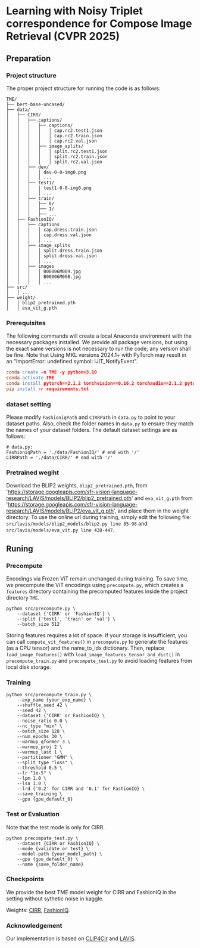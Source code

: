 # Learning with Noisy Triplet correspondence for Compose Image Retrieval (CVPR 2025)

## Preparation

### Project structure

The proper project structure for running the code is as follows:

~~~
TME/
├── bert-base-uncased/
├── data/
│   ├── CIRR/
│   │   ├── captions/
│   │   │   ├── captions/
│   │   │   │   │ cap.rc2.test1.json
│   │   │   │   │ cap.rc2.train.json
│   │   │   │   │ cap.rc2.val.json
│   │   │   ├── image_splits/
│   │   │   │   │ split.rc2.test1.json
│   │   │   │   │ split.rc2.train.json
│   │   │   │   │ split.rc2.val.json
│   │   ├── dev/
│   │   │   │ dev-0-0-img0.png
│   │   │   │ ...
│   │   ├── test1/
│   │   │   │ test1-0-0-img0.png
│   │   │   │ ...
│   │   ├── train/
│   │   │   ├── 0/
│   │   │   ├── 1/
│   │   │   ├── ...
│   ├── FashionIQ/
│   │   ├── captions
│   │   │   │ cap.dress.train.json
│   │   │   │ cap.dress.val.json
│   │   │   │ ...
│   │   ├── image_splits
│   │   │   │ split.dress.train.json
│   │   │   │ split.dress.val.json
│   │   │   │ ...
│   │   ├── images
│   │   │   │ B00006M009.jpg
│   │   │   │ B00006M00B.jpg
│   │   │   │ ...
├── src/
│   │ ...
├── weight/
│   │ blip2_pretrained.pth
│   │ eva_vit_g.pth
~~~

### Prerequisites

The following commands will create a local Anaconda environment with the necessary packages installed. We provide all package versions, but using the exact same versions is not necessary to run the code; any version shall be fine. Note that Using MKL versions 2024.1+ with PyTorch may result in an "ImportError: undefined symbol: iJIT_NotifyEvent".

~~~l
conda create -n TME -y python=3.10
conda activate TME
conda install pytorch==2.1.2 torchvision==0.16.2 torchaudio==2.1.2 pytorch-cuda=12.1 -c pytorch -c nvidia
pip install -r requirements.txt
~~~

### dataset setting
Please modify `FashioniqPath` and `CIRRPath` in `data.py` to point to your dataset paths. Also, check the folder names in `data.py` to ensure they match the names of your dataset folders. The default dataset settings are as follows:

~~~
# data.py:
FashioniqPath = './data/FashionIQ/' # end with '/'
CIRRPath = './data/CIRR/' # end with '/'
~~~

### Pretrained wegiht

Download the BLIP2 weights, `blip2_pretrained.pth`, from 'https://storage.googleapis.com/sfr-vision-language-research/LAVIS/models/BLIP2/blip2_pretrained.pth' and `eva_vit_g.pth` from 'https://storage.googleapis.com/sfr-vision-language-research/LAVIS/models/BLIP2/eva_vit_g.pth', and place them in the weight directory. To use the online url during training, simply edit the following file: `src/lavis/models/blip2_models/blip2.py line 85-98` and `src/lavis/models/eva_vit.py line 428-447`.

## Runing

### Precompute

Encodings via Frozen ViT remain unchanged during training. To save time, we precompute the ViT encodings using `precompute.py`, which creates a `features` directory containing the precomputed features inside the project directory `TME`.

~~~
python src/precompute.py \
    --dataset {'CIRR' or 'FashionIQ'} \
    --split {'test1', 'train' or 'val'} \
    --batch_size 512
~~~

Storing features requires a lot of space. If your storage is insufficient, you can call `compute_vit_features()` in `precompute.py` to generate the features (as a CPU tensor) and the name_to_idx dictionary. Then, replace `load_image_features()` with `load_image_features_tensor_and_dict()` in `precompute_train.py` and `precompute_test.py` to avoid loading features from local disk storage.


### Training 
~~~
python src/precompute_train.py \
    --exp_name {your_exp_name} \
    --shuffle_seed 42 \
    --seed 42 \
    --dataset {'CIRR' or FashionIQ} \
    --noise_ratio 0.0 \
    --nc_type "mix" \
    --batch_size 128 \
    --num_epochs 30 \
    --warmup_qformer 3 \
    --warmup_proj 2 \
    --warmup_last 1 \
    --partitioner "GMM" \
    --split_type "loss" \
    --threshold 0.5 \
    --lr "1e-5" \
    --lpm 1.0 \
    --lsa 1.0 \
    --lrd {'0.2' for CIRR and '0.1' for FashionIQ} \
    --save_training \
    --gpu {gpu_default_0}
~~~

### Test or Evaluation

Note that the test mode is only for CIRR.

~~~
python precompute_test.py \
    --dataset {CIRR or FashionIQ} \
    --mode {validate or test} \
    --model-path {your_model_path} \
    --gpu {gpu_default_0} \
    --name {save_folder_name}
~~~

### Checkpoints

We provide the best TME model weight for CIRR and FashionIQ in the setting without sythetic noise in kaggle.

Weights: [CIRR](https://www.kaggle.com/models/charlesneilsucian/tme/pyTorch/cirr-0.0-best), [FashionIQ](https://www.kaggle.com/models/charlesneilsucian/tme/pyTorch/fashioniq-0.0-best).

### Acknowledgement

Our implementation is based on [CLIP4Cir](https://github.com/ABaldrati/CLIP4Cir) and [LAVIS](https://github.com/salesforce/LAVIS).